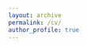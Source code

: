 ```yaml
---
layout: archive
permalink: /cv/
author_profile: true
---
```


<object data="/assets/pdf/Hannah_Pu_CV.pdf" width="1500" height="1500" type='application/pdf'/>


